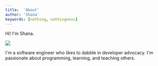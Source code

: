 ```yaml
---
title:  'About'
author: 'Shana'
keywords: [nothing, nothingness]
---
```


Hi! I'm Shana.

![](/images/headshot.jpeg)


I'm a software engineer who likes to dabble in developer advocacy. I'm passionate about programming, learning, and teaching others.